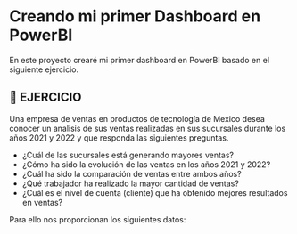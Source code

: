 # Creando mi primer Dashboard en PowerBI
En este proyecto crearé mi primer dashboard en PowerBI basado en el siguiente ejercicio.

## :page_with_curl: EJERCICIO
<p>
  Una empresa de ventas en productos de tecnología de Mexico desea conocer un analisis de sus ventas realizadas en sus sucursales durante los años 2021 y 2022 y que responda las siguientes preguntas.
</p>

- ¿Cuál de las sucursales está generando mayores ventas?
- ¿Cómo ha sido la evolución de las ventas en los años 2021 y 2022?
- ¿Cuál ha sido la comparación de ventas entre ambos años?
- ¿Qué trabajador ha realizado la mayor cantidad de ventas?
- ¿Cuál es el nivel de cuenta (cliente) que ha obtenido mejores resultados en ventas?

Para ello nos proporcionan los siguientes datos:
